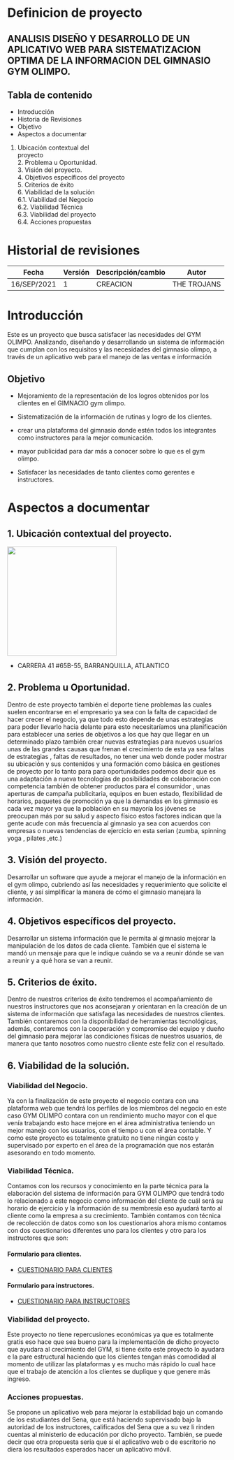 # Definicion de proyecto

## ANALISIS DISEÑO Y DESARROLLO DE UN APLICATIVO WEB PARA SISTEMATIZACION OPTIMA DE LA INFORMACION DEL GIMNASIO GYM OLIMPO.


## Tabla de contenido


-	Introducción                                                                          
-	Historia de Revisiones                                                         
-	Objetivo	                                                                         
-	Aspectos a documentar                                                        
1.	Ubicación contextual del  
proyecto                                      
    2.   Problema u Oportunidad.                                                    
    3.   Visión del proyecto.                                                           
    4.   Objetivos específicos del
         proyecto                                                               
    5.   Criterios de éxito                                                               
    6.   Viabilidad de la solución                                                   
       6.1. Viabilidad del Negocio                                                 
       6.2. Viabilidad Técnica                                                         
       6.3. Viabilidad del proyecto                                                  
       6.4. Acciones propuestas  

# Historial de revisiones

| Fecha | Versión | Descripción/cambio | Autor |
| ----- | ------- | ------------------ | ----- |
| 16/SEP/2021 | 1 | CREACION | THE TROJANS |


# Introducción

Este es un proyecto que busca satisfacer las necesidades del GYM OLIMPO. Analizando, diseñando y desarrollando un sistema de información que cumplan con los requisitos y las necesidades del gimnasio olimpo, a través de un aplicativo web para el manejo de las ventas e información

## Objetivo

- Mejoramiento de la representación de los logros obtenidos por los clientes en el GIMNACIO gym olimpo.

- Sistematización de la información de rutinas y logro de los clientes.

- crear una plataforma del gimnasio donde estén todos los integrantes como instructores para la mejor comunicación.

-  mayor publicidad para dar más a conocer sobre lo que es el gym olimpo.

- Satisfacer las necesidades de tanto clientes como gerentes e instructores.

# Aspectos a documentar

## 1. Ubicación contextual del proyecto.

<img src="img-del-proyecto/ubicacion.jpg" width="250">

- CARRERA 41 #65B-55, BARRANQUILLA, ATLANTICO

## 2. Problema u Oportunidad.

Dentro de este proyecto  también el deporte tiene problemas las cuales suelen encontrarse  en el  empresario ya sea con la falta de capacidad de  hacer crecer el negocio, ya que todo esto depende de unas estrategias para poder llevarlo hacia delante  para esto necesitaríamos una  planificación para establecer una series de objetivos a los que hay que llegar en un determinado plazo también crear nuevas estrategias para nuevos usuarios unas de las grandes  causas que frenan el crecimiento de esta ya sea faltas de estrategias , faltas de resultados, no tener una web donde poder mostrar su ubicación y sus contenidos  y una formación como básica en gestiones de proyecto por lo tanto para para oportunidades podemos decir que es una adaptación a nueva tecnologías de posibilidades de colaboración con competencia también de obtener productos para el consumidor , unas aperturas de campaña publicitaria, equipos en buen estado, flexibilidad de horarios, paquetes de promoción ya que la demandas en los gimnasio es cada vez mayor ya que la población en su mayoría los jóvenes se preocupan  más por su salud y aspecto físico estos factores indican que la gente acude con más frecuencia al gimnasio ya sea con acuerdos con  empresas o nuevas tendencias de ejercicio en esta serian (zumba, spinning yoga , pilates ,etc.)

## 3. Visión del proyecto.

Desarrollar un software que ayude a mejorar el manejo de la información en el gym   olimpo, cubriendo así las necesidades y requerimiento que solicite el cliente, y así simplificar la manera de cómo el gimnasio manejara la información.

## 4. Objetivos específicos del proyecto.

Desarrollar un sistema información que le permita al gimnasio mejorar la manipulación de los datos de cada cliente. También que el sistema le mandó un mensaje para que le indique cuándo se va a reunir dónde se van a reunir y a qué hora se van a reunir.

## 5. Criterios de éxito.

Dentro de nuestros criterios de éxito tendremos el acompañamiento de nuestros instructores que nos aconsejaran y orientaran en la creación de un sistema de información que satisfaga las necesidades de nuestros clientes. También contaremos con la disponibilidad de herramientas tecnológicas, además, contaremos con la cooperación y compromiso del equipo y dueño del gimnasio para mejorar las condiciones físicas de nuestros usuarios, de manera que tanto nosotros como nuestro cliente este feliz con el resultado.

## 6. Viabilidad de la solución.

### Viabilidad del Negocio.

Ya con la finalización de este proyecto el negocio contara con una plataforma web que tendrá los perfiles de los miembros del negocio en este caso GYM OLIMPO contara con un rendimiento mucho mayor con el que venía trabajando esto hace mejore en el área administrativa teniendo un mejor manejo con los usuarios, con el tiempo u con el área contable.
Y como este proyecto es totalmente gratuito no tiene ningún costo y supervisado por experto en el área de la programación que nos estarán asesorando en todo momento.  

### Viabilidad Técnica.

Contamos con los recursos y conocimiento en la parte técnica para la elaboración del sistema de información para GYM OLIMPO que tendrá todo lo relacionado a este negocio como información del cliente de cuál será su horario de ejercicio y la información de su membresía eso ayudará tanto al cliente como la empresa a su crecimiento. También contamos con técnica de recolección de datos como son los cuestionarios ahora mismo contamos con dos cuestionarios diferentes uno para los clientes y otro para los instructores que son:

#### Formulario para clientes.

- [CUESTIONARIO PARA CLIENTES](avance-del-proyecto/cuestionario/formulario-clientes.md)

#### Formulario para instructores.

- [CUESTIONARIO PARA INSTRUCTORES](avance-del-proyecto/cuestionario/formulario-instructor.md)

### Viabilidad del proyecto.

Este proyecto no tiene repercusiones económicas ya que es totalmente gratis eso hace que sea bueno para la implementación de dicho proyecto que ayudara al crecimiento del GYM, si tiene éxito este proyecto lo ayudara e la pare estructural haciendo que los clientes tengan más comodidad al momento de utilizar las plataformas y es mucho más rápido lo cual hace que el trabajo de atención a los clientes se duplique y que genere más ingreso.

### Acciones propuestas.

Se propone un aplicativo web para mejorar la estabilidad bajo un comando de los estudiantes del Sena, que está haciendo supervisado bajo la autoridad de los instructores, calificados del Sena que a su vez li rinden cuentas al ministerio de educación por dicho proyecto.
También, se puede decir que otra propuesta seria que si el aplicativo web o de escritorio no diera los resultados esperados hacer un aplicativo móvil.
